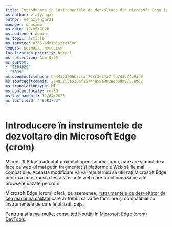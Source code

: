```yaml
---
title: Introducere în instrumentele de dezvoltare din Microsoft Edge (crom)
ms.author: v-aiyengar
author: AshaIyengar21
manager: dansimp
ms.date: 12/05/2020
ms.audience: Admin
ms.topic: article
ms.service: o365-administration
ROBOTS: NOINDEX, NOFOLLOW
localization_priority: Normal
ms.collection: Adm_O365
ms.custom:
- "9004029"
- "7099"
ms.openlocfilehash: ba44365906b3ccaf763c3e64a7ffd7d1b34b9ac0
ms.sourcegitcommit: 2e4a5153e530bf15744a52e982eeb0d99757e9d2
ms.translationtype: MT
ms.contentlocale: ro-RO
ms.lasthandoff: 12/04/2020
ms.locfileid: "49583733"
---
```

# <a name="get-started-with-the-developer-tools-in-microsoft-edge-chromium"></a>Introducere în instrumentele de dezvoltare din Microsoft Edge (crom)

Microsoft Edge a adoptat proiectul open-source crom, care are scopul de a face ca web-ul mai puțin fragmentat și platformele Web să fie mai compatibile. Această modificare vă va împuternici să utilizați Microsoft Edge pentru a construi și a testa site-urile web care funcționează pe alte browsere bazate pe crom.

Microsoft Edge (crom) oferă, de asemenea, [instrumentele de dezvoltator de cea mai bună calitate](https://go.microsoft.com/fwlink/?linkid=2134941) care ar trebui să vă fie familiare și compatibile cu instrumentele pe care le utilizați deja.

Pentru a afla mai multe, consultați [Noutăți în Microsoft Edge (crom) DevTools](https://go.microsoft.com/fwlink/?linkid=2135020).